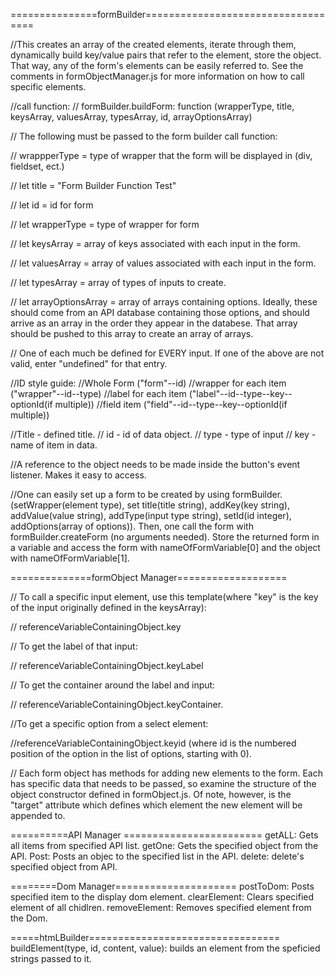 ===============formBuilder===================================

//This creates an array of the created elements, iterate through them, dynamically build key/value pairs that refer to the element, store the object. That way, any of the form's elements can be easily referred to. See the comments in formObjectManager.js for more information on how to call specific elements.

//call function:
// formBuilder.buildForm: function (wrapperType, title, keysArray, valuesArray, typesArray, id, arrayOptionsArray)

// The following must be passed to the form builder call function:

// wrappperType = type of wrapper that the form will be displayed in (div, fieldset, ect.)

// let title = "Form Builder Function Test"

// let id = id for form

// let wrapperType = type of wrapper for form

// let keysArray = array of keys associated with each input in the form.

// let valuesArray = array of values associated with each input in the form.

// let typesArray = array of types of inputs to create.

// let arrayOptionsArray = array of arrays containing options. Ideally, these should come from an API database containing those options, and should arrive as an array in the order they appear in the databese. That array should be pushed to this array to create an array of arrays.

// One of each much be defined for EVERY input. If one of the above are not valid, enter "undefined" for that entry.

//ID style guide:
//Whole Form ("form"--id)
//wrapper for each item ("wrapper"--id--type)
//label for each item ("label"--id--type--key--optionId(if multiple))
//field item ("field"--id--type--key--optionId(if multiple))

//Title - defined title.
// id - id of data object.
// type - type of input
// key - name of item in data.

//A reference to the object needs to be made inside the button's event listener. Makes it easy to access.

//One can easily set up a form to be created by using formBuilder.(setWrapper(element type), set title(title string), addKey(key string), addValue(value string), addType(input type string), setId(id integer), addOptions(array of options)). Then, one call the form with formBuilder.createForm (no arguments needed). Store the returned form in a variable and access the form with nameOfFormVariable[0] and the object with nameOfFormVariable[1].

==============formObject Manager===================

// To call a specific input element, use this template(where "key" is the key of the input originally defined in the keysArray):

// referenceVariableContainingObject.key

// To get the label of that input:

// referenceVariableContainingObject.keyLabel

// To get the container around the label and input:

// referenceVariableContainingObject.keyContainer.

//To get a specific option from a select element:

//referenceVariableContainingObject.keyid (where id is the numbered position of the option in the list of options, starting with 0).

// Each form object has methods for adding new elements to the form. Each has specific data that needs to be passed, so examine the structure of the object constructor defined in formObject.js. Of note, however, is the "target" attribute which defines which element the new element will be appended to.

==========API Manager ========================
getALL: Gets all items from specified API list.
getOne: Gets the specified object from the API.
Post: Posts an objec to the specified list in the API.
delete: delete's specified object from API.

========Dom Manager=====================
postToDom: Posts specified item to the display dom element.
clearElement: Clears specified element of all chidlren.
removeElement: Removes specified element from the Dom.

=====htmLBuilder=================================
buildElement(type, id, content, value): builds an element from the speficied strings passed to it.